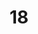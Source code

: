 # 18
<!DOCTYPE html>
<html lang="ar" dir="rtl">
<head>
    <meta charset="UTF-8">
    <meta name="viewport" content="width=device-width, initial-scale=1.0">
    <title>أداة حساب عروض الأسعار</title>
    <link rel="preconnect" href="https://fonts.googleapis.com">
    <link rel="preconnect" href="https://fonts.gstatic.com" crossorigin>
    <link href="https://fonts.googleapis.com/css2?family=Tajawal:wght@400;500;700&display=swap" rel="stylesheet">
    <style>
        :root {
            --primary-color: #0056b3;
            --primary-hover: #004494;
            --success-color: #28a745;
            --success-hover: #218838;
            --danger-color: #dc3545;
            --danger-hover: #c82333;
            --secondary-color: #6c757d;
            --secondary-hover: #5a6268;
            --light-gray: #f8f9fa;
            --border-color: #dee2e6;
            --shadow: 0 4px 15px rgba(0, 0, 0, 0.07);
            --border-radius: 8px;
        }

        body {
            font-family: 'Tajawal', sans-serif;
            background-color: #f0f2f5;
            color: #333;
            margin: 0;
            line-height: 1.6;
        }

        .app-container {
            max-width: 1600px;
            margin: 0 auto;
            padding: 20px;
        }

        .app-header {
            text-align: center;
            margin-bottom: 25px;
            color: var(--primary-color);
        }

        .app-header h1 {
            margin: 0;
            font-size: 2.5em;
        }

        .app-header p {
            font-size: 1.1em;
            color: #555;
        }

        .app-layout {
            display: grid;
            grid-template-columns: 1fr;
            gap: 25px;
        }

        /* [MODIFIED] Swapped layout columns */
        @media (min-width: 1024px) {
            .app-layout {
                grid-template-columns: 1fr 450px;
            }
        }

        .panel {
            background: #fff;
            padding: 25px;
            border-radius: var(--border-radius);
            box-shadow: var(--shadow);
            border: 1px solid var(--border-color);
        }
        
        .panel h2 {
            margin-top: 0;
            border-bottom: 2px solid var(--primary-color);
            padding-bottom: 10px;
            font-size: 1.5em;
            color: var(--primary-color);
            display: flex;
            align-items: center;
            gap: 10px;
        }

        .section {
            margin-bottom: 20px;
        }
        
        .section:last-child {
            margin-bottom: 0;
        }

        label {
            display: block;
            margin-bottom: 8px;
            font-weight: 700;
            color: #495057;
            font-size: 0.95em;
        }

        input[type="number"], input[type="text"], select, textarea {
            width: 100%;
            padding: 10px 12px;
            border: 1px solid var(--border-color);
            border-radius: 5px;
            box-sizing: border-box;
            font-size: 1em;
            font-family: 'Tajawal', sans-serif;
            transition: border-color 0.2s, box-shadow 0.2s;
        }

        input:focus, select:focus, textarea:focus {
            outline: none;
            border-color: var(--primary-color);
            box-shadow: 0 0 0 3px rgba(0, 86, 179, 0.15);
        }

        .dimensions-grid {
            display: grid;
            grid-template-columns: 1fr 1fr;
            gap: 15px;
        }
         .dimensions-grid .quantity-field {
            grid-column: 1 / -1;
        }

        .action-buttons {
            display: grid;
            grid-template-columns: repeat(auto-fit, minmax(150px, 1fr));
            gap: 10px;
            margin-top: 20px;
        }

        button {
            padding: 12px 20px;
            border: none;
            border-radius: 5px;
            color: white;
            cursor: pointer;
            font-size: 1em;
            font-weight: 700;
            transition: background-color 0.2s, transform 0.1s;
        }

        button:hover {
            transform: translateY(-2px);
        }

        .btn-primary { background-color: var(--primary-color); }
        .btn-primary:hover { background-color: var(--primary-hover); }
        .btn-success { background-color: var(--success-color); }
        .btn-success:hover { background-color: var(--success-hover); }
        .btn-danger { background-color: var(--danger-color); }
        .btn-danger:hover { background-color: var(--danger-hover); }
        .btn-secondary { background-color: var(--secondary-color); }
        .btn-secondary:hover { background-color: var(--secondary-hover); }

        .results { margin-top: 20px; }
        .results-placeholder {
            text-align: center;
            padding: 50px 20px;
            color: #777;
            border: 2px dashed var(--border-color);
            border-radius: var(--border-radius);
        }
        .results-placeholder p { font-size: 1.2em; margin: 0; }

        .result-item {
            border: 1px solid var(--border-color);
            padding: 15px;
            margin-bottom: 15px;
            border-radius: var(--border-radius);
            background: var(--light-gray);
            position: relative;
        }

        .item-header {
            display: flex;
            justify-content: space-between;
            align-items: center;
            margin-bottom: 10px;
        }
        .item-header h4 { margin: 0; font-size: 1.2em; color: var(--primary-color); }

        .summary {
            border: 2px solid var(--primary-color);
            padding: 20px;
            margin-top: 20px;
            border-radius: var(--border-radius);
            background-color: var(--light-gray);
        }
        .summary-row {
            display: flex;
            justify-content: space-between;
            padding: 12px 0;
            border-bottom: 1px solid var(--border-color);
            font-size: 1.1em;
        }
        .summary-row:last-child { border-bottom: none; }
        .summary-row span:first-child { font-weight: 500; color: #555; }
        .summary-row span:last-child { font-weight: 700; }
        
        .grand-total {
            background-color: var(--primary-color);
            color: white;
            padding: 20px;
            border-radius: 5px;
            text-align: center;
            margin-top: 15px;
        }
        .grand-total span { font-size: 1.3em; display: block; }
        .grand-total div { font-size: 2.2em; font-weight: bold; }

        details {
            border: 1px solid var(--border-color);
            border-radius: 5px;
            padding: 10px;
        }
        summary { cursor: pointer; font-weight: 700; color: var(--primary-color); }
        .reference-table { width: 100%; border-collapse: collapse; margin-top: 10px; font-size: 0.9em; }
        .reference-table th, .reference-table td { border: 1px solid var(--border-color); padding: 8px; text-align: right; }
        .reference-table thead { background-color: #e9ecef; }
        
    </style>
</head>
<body>

<div class="app-container">
    <header class="app-header">
        <h1>أداة حساب عروض الأسعار</h1>
        <p>قم بإنشاء وتصدير عروض أسعار احترافية بكل سهولة</p>
    </header>

    <main class="app-layout">
        <!-- [MODIFIED] Layout is swapped. Results panel is now first. -->
        <div class="panel results-panel">
            <h2><span class="icon">📊</span> معاينة عرض السعر</h2>
            <div class="results" id="results">
                <div class="results-placeholder">
                    <p>لم يتم إضافة أي أصناف بعد</p>
                </div>
            </div>
        </div>

        <div class="panel form-panel">
            <h2><span class="icon">📝</span> تفاصيل الإدخال</h2>
            
            <div class="section">
              <label for="customerName">اسم العميل (اختياري - لاسم الملف):</label>
              <input type="text" id="customerName" placeholder="مثال: مشروع فلان الفلاني">
            </div>

            <div class="section">
                <label for="bulkAddText">لصق النص هنا (كل صنف في سطر):</label>
                <textarea id="bulkAddText" placeholder="مثال: W1-1-1.5-2.2-5" rows="4"></textarea>
                <button onclick="processPastedText()" style="width: 100%; margin-top: 10px;" class="btn-success">إضافة الأصناف من النص</button>
            </div>

            <div class="section" id="referenceContainer"></div>

            <p style="text-align: center; font-weight: bold; font-size: 1.2em; margin: 20px 0; color: #777;">-- أو أضف يدوياً --</p>

            <div class="section">
              <label for="mainCategory">الفئة الرئيسية:</label>
              <select id="mainCategory" onchange="loadSubTypes()"></select>
            </div>

            <div class="section">
              <label for="subType">النوع الفرعي:</label>
              <select id="subType" onchange="renderAddons()"></select>
            </div>

            <div class="section">
                <div class="dimensions-grid">
                    <div>
                        <label for="height">الارتفاع (م):</label>
                        <input type="number" id="height" step="0.01" value="1" />
                    </div>
                    <div>
                        <label for="width">العرض (م):</label>
                        <input type="text" id="width" value="1" placeholder="مثال: 5+2.5+3"/>
                    </div>
                    <div class="quantity-field">
                        <label for="quantity">الكمية:</label>
                        <input type="number" id="quantity" value="1" />
                    </div>
                </div>
            </div>

            <div class="section" id="addonsHost"></div>

            <div class="section">
                <label for="installationCost">تكلفة التركيب (ر.ع):</label>
                <input type="number" id="installationCost" value="0" step="0.01" onchange="renderResults()" />
            </div>
            
            <div class="action-buttons">
                <button onclick="addItem()" class="btn-primary">➕ إضافة صنف</button>
                <button onclick="clearAllResults()" class="btn-danger">🗑️ مسح الكل</button>
                <button onclick="saveAsWord()" class="btn-secondary">💾 حفظ كـ Word</button>
            </div>
        </div>
    </main>
</div>


<script>
const SHIPPING_RATE = 48;
const addonPrices = { 
    curtain: 26, 
    net: { door: 39, folding: 18, sliding: 14 } 
};

const productData = {
    "Windows": {
        "Window Double Glass Double Frame Fixed": { price: 34, cbm: 0.13, method: 'per_meter', addons: 'curtain,net' },
        "Window Double Glass Double Frame 1-Way": { price: 34, fixed_component_cost: 39, cbm: 0.13, method: 'per_meter', addons: 'curtain,net' },
        "Window Double Glass Double Frame 2-Way": { price: 34, fixed_component_cost: 58, cbm: 0.13, method: 'per_meter', addons: 'curtain,net' },
        "Window Double Glass Single Frame Fixed": { price: 26, cbm: 0.07, method: 'per_meter', addons: 'curtain,net' },
        "Window Double Glass Single Frame 1-Way": { price: 26, fixed_component_cost: 20, cbm: 0.07, method: 'per_meter', addons: 'curtain,net' },
        "Window Double Glass Single Frame 2-Way": { price: 26, fixed_component_cost: 32, cbm: 0.07, method: 'per_meter', addons: 'curtain,net' },
        "Window Single Glass Single Frame Fixed": { price: 20, cbm: 0.07, method: 'per_meter', addons: 'net' },
        "Window Single Glass Single Frame 1-Way": { price: 20, fixed_component_cost: 43, cbm: 0.07, method: 'per_meter', addons: 'net' },
        "Window Single Glass Single Frame 2-Way": { price: 20, fixed_component_cost: 47, cbm: 0.07, method: 'per_meter', addons: 'net' },
        "Sliding Windows": { price: 41, fixed_component_cost: 10, cbm: 0.13, method: 'per_meter', addons: 'curtain' },
        "Electric Windows": { price: 102, cbm: 0.13, method: 'per_meter' },
        "Skylight without Motor": { price: 56, cbm: 0.13, method: 'per_meter' },
        "Skylight with Motor": { price: 145, cbm: 0.13, method: 'per_meter' },
        "Heavy Curtain Wall": { price: 56, cbm: 0.15, method: 'per_meter' },
        "Light Curtain Wall": { price: 45, cbm: 0.15, method: 'per_meter' },
    },
    "Doors": {
        "Entrance Door - Zinc": { price: 66, cbm: 0.20, method: 'per_meter', special: 'add_10' },
        "Entrance Door - Stainless Steel": { price: 120, cbm: 0.20, method: 'per_meter', special: 'add_10' },
        "Entrance Door - Cast Aluminum": { price: 168, cbm: 0.20, method: 'per_meter', special: 'add_10' },
        "WPC Door": { price: 45, cbm: 0.11, method: 'per_unit', std_h: 2.2, std_w: 1.0 },
        "WPC Door - with Wood": { price: 50, cbm: 0.11, method: 'per_unit', std_h: 2.2, std_w: 1.0 },
        "WPC Door - with Soundproof Filling": { price: 60, cbm: 0.11, method: 'per_unit', std_h: 2.2, std_w: 1.0 },
        "WPC Door - with Aluminum Frame": { price: 67, cbm: 0.11, method: 'per_unit', std_h: 2.2, std_w: 1.0 },
        "Aluminum Door": { price: 65, cbm: 0.11, method: 'per_unit', std_h: 2.2, std_w: 1.0 },
        "Aluminum Door - with Wood": { price: 75, cbm: 0.11, method: 'per_unit', std_h: 2.2, std_w: 1.0 },
        "Aluminum Door - Full": { price: 85, cbm: 0.11, method: 'per_unit', std_h: 2.2, std_w: 1.0 },
        "Aluminum Door - Hidden": { price: 110, cbm: 0.11, method: 'per_unit', std_h: 2.2, std_w: 1.0 },
        "Aluminum Door - Exterior": { price: 61, cbm: 0.11, method: 'per_unit', std_h: 2.2, std_w: 1.0 },
        "Bathroom Door - New Type": { price: 55, cbm: 0.11, method: 'per_unit', std_h: 2.2, std_w: 0.8 },
        "Bathroom Door - Old Type": { price: 45, cbm: 0.11, method: 'per_unit', std_h: 2.2, std_w: 0.8 },
        "Bathroom Door - Hidden Glass": { price: 65, cbm: 0.11, method: 'per_unit', std_h: 2.2, std_w: 0.8 },
    },
    "Sliding Doors": {
        "Interior Sliding Door - Glass": { price: 38, cbm: 0.15, method: 'per_meter', addons: 'curtain' },
        "Interior Sliding Door - Solid": { price: 41, cbm: 0.15, method: 'per_meter' },
        "Exterior Sliding Door - 1 Panel Open": { price: 55, cbm: 0.15, method: 'per_meter' },
        "Exterior Sliding Door - 2 Panels Open": { price: 58, cbm: 0.15, method: 'per_meter' },
        "WPC Sliding Door": { price: 61, cbm: 0.15, method: 'per_meter' },
    },
    "Folding Doors": {
        "Interior Folding Door": { price: 39, cbm: 0.15, method: 'per_meter' },
        "Exterior Folding Door": { price: 56, cbm: 0.15, method: 'per_meter' },
    },
    "Exterior Shutters": {
        "Rolling Shutter": { price: 28, cbm: 0.20, method: 'per_meter' },
    },
    "Garden Gates": {
        "Cast Aluminum Garden Gate": { price: 91, cbm: 0.20, method: 'per_meter' },
    },
    "Barriers": {
        "Balcony Barriers - حواجز البلكونة": { price: 33, cbm: 0.05, method: 'per_meter' },
        "Fixed Bathroom Barriers - حواجز دورات مياه ثابت": { price: 18, cbm: 0.05, method: 'per_meter' },
        "Sliding Bathroom Barriers - حواجز دورات مياه سلايد": { price: 23, cbm: 0.05, method: 'per_meter' },
        "Stainless Steel Pool Barriers - حواجز المسبح ستينلس ستيل": { price: 19, cbm: 0.05, method: 'per_meter' },
        "Stainless Steel Pool Barriers with Glass - حواجز المسبح ستينلس ستيل مع زجاج": { price: 30, cbm: 0.05, method: 'per_meter' }
    }
};

const productCodes = {
    '1': "Window Double Glass Double Frame Fixed", '2': "Window Double Glass Double Frame 1-Way", '3': "Window Double Glass Double Frame 2-Way",
    '4': "Window Double Glass Single Frame Fixed", '5': "Window Double Glass Single Frame 1-Way", '6': "Window Double Glass Single Frame 2-Way",
    '7': "Window Single Glass Single Frame Fixed", '8': "Window Single Glass Single Frame 1-Way", '9': "Window Single Glass Single Frame 2-Way",
    '10': "Sliding Windows", '11': "Electric Windows", '12': "Skylight without Motor", '13': "Skylight with Motor", '14': "Heavy Curtain Wall", '15': "Light Curtain Wall",
    'D1': "Entrance Door - Zinc", 'D2': "Entrance Door - Stainless Steel", 'D3': "Entrance Door - Cast Aluminum",
    'D4': "WPC Door", 'D5': "WPC Door - with Wood", 'D6': "WPC Door - with Soundproof Filling", 'D7': "WPC Door - with Aluminum Frame",
    'D8': "Aluminum Door", 'D9': "Aluminum Door - with Wood", 'D10': "Aluminum Door - Full", 'D11': "Aluminum Door - Hidden", 'D12': "Aluminum Door - Exterior",
    'D13': "Bathroom Door - New Type", 'D14': "Bathroom Door - Old Type", 'D15': "Bathroom Door - Hidden Glass",
    'S1': "Interior Sliding Door - Glass", 'S2': "Interior Sliding Door - Solid", 'S3': "Exterior Sliding Door - 1 Panel Open", 'S4': "Exterior Sliding Door - 2 Panels Open", 'S5': "WPC Sliding Door",
    'F1': "Interior Folding Door", 'F2': "Exterior Folding Door",
    'E1': "Rolling Shutter", 'G1': "Cast Aluminum Garden Gate",
    'B1': "Balcony Barriers - حواجز البلكونة",
    'B2': "Fixed Bathroom Barriers - حواجز دورات مياه ثابت",
    'B3': "Sliding Bathroom Barriers - حواجز دورات مياه سلايد",
    'B4': "Stainless Steel Pool Barriers - حواجز المسبح ستينلس ستيل",
    'B5': "Stainless Steel Pool Barriers with Glass - حواجز المسبح ستينلس ستيل مع زجاج"
};

let resultsList = [];

function initializeApp() {
    const mainCat = document.getElementById("mainCategory");
    mainCat.innerHTML = `<option value="">-- اختر فئة --</option>`;
    Object.keys(productData).forEach(cat => mainCat.innerHTML += `<option value="${cat}">${cat}</option>`);
    loadSubTypes();
    renderReferenceGuide();
    loadResultsFromLocalStorage(); // [NEW] Load saved data on startup
}

function loadSubTypes() {
    const mainCatVal = document.getElementById("mainCategory").value;
    const subType = document.getElementById("subType");
    subType.innerHTML = "";
    if (mainCatVal && productData[mainCatVal]) {
        Object.keys(productData[mainCatVal]).forEach(sub => subType.innerHTML += `<option value="${sub}">${sub}</option>`);
    }
    renderAddons();
}

function renderAddons() {
    const subVal = document.getElementById("subType").value;
    const addonsHost = document.getElementById("addonsHost");
    addonsHost.innerHTML = "";
    const data = findProductData(subVal);
    if (data && data.addons) {
        const availableAddons = data.addons.split(',');
        if (availableAddons.includes('curtain')) {
            addonsHost.innerHTML += `<div><label><input type="checkbox" id="addon_curtain"> إضافة ستارة (+${addonPrices.curtain} ريال عماني/م²)</label></div>`;
        }
        if (availableAddons.includes('net')) {
            addonsHost.innerHTML += `<div><label for="addon_net_type">إضافة شبك:</label><select id="addon_net_type"><option value="">-- لا شيء --</option><option value="door">باب (+${addonPrices.net.door} لكل 0.5م²)</option><option value="folding">قابل للطي (+${addonPrices.net.folding} لكل 0.5م²)</option><option value="sliding">منزلق (+${addonPrices.net.sliding} لكل 0.5م²)</option></select></div>`;
        }
    }
    setDefaultDimensions();
}

function setDefaultDimensions() {
    const subVal = document.getElementById("subType").value;
    const data = findProductData(subVal);
    if (data && data.method === 'per_unit') {
        document.getElementById("height").value = data.std_h || 2.2;
        document.getElementById("width").value = data.std_w || 1.0;
    } else {
        document.getElementById("height").value = 1;
        document.getElementById("width").value = 1;
    }
}

function findProductData(productName) {
    for (const category in productData) {
        if (productData[category][productName]) {
            return productData[category][productName];
        }
    }
    return null;
}

function findProductByCode(code) {
    const upperCode = code.toUpperCase();
    const fullName = productCodes[upperCode];
    return fullName ? { name: fullName, data: findProductData(fullName) } : null;
}

function calculateItemComponents(item) {
    const data = item.data;
    if (!data) return { unitPrice: 0, totalPrice: 0, shippingCost: 0 };
    
    const widthValue = item.w.toString();
    const totalWidth = widthValue.split('+')
                               .map(part => parseFloat(part.trim()) || 0)
                               .reduce((sum, num) => sum + num, 0);

    const area = item.h * totalWidth;
    
    // [MODIFIED] Use override price if it exists, otherwise use default
    const basePricePerMetric = (item.overridePrice !== null && !isNaN(item.overridePrice)) ? item.overridePrice : data.price;
    
    let basePrice = 0, sizePenalty = 0, addonCost = 0;

    if (data.method === 'per_unit') {
        basePrice = basePricePerMetric || 0;
        const stdArea = (data.std_h || 0) * (data.std_w || 0);
        if (stdArea > 0 && area > stdArea) {
            sizePenalty = Math.ceil((area - stdArea) / 0.1) * 2;
        }
    } else {
        basePrice = area * (basePricePerMetric || 0);
    }
    
    if (item.selectedAddons.curtain) {
        addonCost += area * addonPrices.curtain;
    }
    
    if (item.selectedAddons.netType && addonPrices.net[item.selectedAddons.netType]) {
        const netUnits = Math.ceil(area / 0.5);
        addonCost += netUnits * addonPrices.net[item.selectedAddons.netType];
    }

    const fixedCost = data.fixed_component_cost || 0;
    const specialCost = data.special === 'add_10' ? 10 : 0;
    const shippingCost = area * (data.cbm || 0) * SHIPPING_RATE;
    const unitPrice = basePrice + sizePenalty + fixedCost + specialCost + addonCost;
    
    return { 
        unitPrice: unitPrice, 
        totalPrice: unitPrice * item.qty,
        shippingCost: shippingCost * item.qty
    };
}

function addItem(manualData = null) {
    let newItem;
    if (manualData) {
        newItem = {
            id: Date.now(),
            name: manualData.name,
            qty: manualData.qty,
            h: manualData.h,
            w: manualData.w.toString(),
            itemCodePrefix: manualData.itemCodePrefix || "",
            itemNotes: manualData.itemNotes || "",
            selectedAddons: {},
            data: manualData.data,
            isEditing: false,
            overridePrice: null // [NEW] Add override property
        };
    } else {
        const subVal = document.getElementById("subType").value;
        if (!subVal) { alert("الرجاء اختيار نوع فرعي."); return; }
        
        const height = parseFloat(document.getElementById("height").value);
        const widthStr = document.getElementById("width").value;
        const quantity = parseInt(document.getElementById("quantity").value);

        if (isNaN(height) || height <= 0) { alert("الرجاء إدخال ارتفاع صالح."); return; }
        
        const totalWidth = widthStr.split('+').map(p => parseFloat(p.trim()) || 0).reduce((s, n) => s + n, 0);
        if (totalWidth <= 0) { alert("الرجاء إدخال عرض صالح. يمكن استخدام + لجمع عدة أضلاع (مثال: 5+2.5)."); return; }
        
        if (isNaN(quantity) || quantity <= 0) { alert("الرجاء إدخال كمية صالحة."); return; }

        const data = findProductData(subVal);
        newItem = {
            id: Date.now(),
            name: subVal,
            qty: quantity,
            h: height,
            w: widthStr,
            itemCodePrefix: "",
            itemNotes: "",
            selectedAddons: {
                curtain: document.getElementById("addon_curtain")?.checked || false,
                netType: document.getElementById("addon_net_type")?.value || null
            },
            data: JSON.parse(JSON.stringify(data)),
            isEditing: false,
            overridePrice: null // [NEW] Add override property
        };
    }
    
    const prices = calculateItemComponents(newItem);
    newItem.unitPrice = prices.unitPrice;
    newItem.totalPrice = prices.totalPrice;
    newItem.shippingCost = prices.shippingCost;
    resultsList.push(newItem);
    renderResults();
}

function processPastedText() {
    const text = document.getElementById("bulkAddText").value;
    const lines = text.split('\n');
    let addedCount = 0;
    let skippedLines = [];

    lines.forEach((line, index) => {
        line = line.trim();
        if (!line) return;

        const parts = line.split('-').map(p => p.trim());
        
        if (parts.length < 5) {
            skippedLines.push(`السطر ${index + 1}: "${line}" - تنسيق غير صحيح.`);
            return;
        }

        const itemCodePrefix = parts[0];
        const typeCode = parts[1];
        const h = parseFloat(parts[2]);
        const w = parseFloat(parts[3]);
        const qty = parseInt(parts[4]);

        if (isNaN(h) || h <= 0) { skippedLines.push(`السطر ${index + 1}: "${line}" - ارتفاع غير صالح.`); return; }
        if (isNaN(w) || w <= 0) { skippedLines.push(`السطر ${index + 1}: "${line}" - عرض غير صالح.`); return; }
        if (isNaN(qty) || qty <= 0) { skippedLines.push(`السطر ${index + 1}: "${line}" - كمية غير صالحة.`); return; }

        const productInfo = findProductByCode(typeCode);
        if (productInfo) {
            addItem({ name: productInfo.name, h, w, qty, data: productInfo.data, itemCodePrefix: itemCodePrefix });
            addedCount++;
        } else {
            skippedLines.push(`السطر ${index + 1}: "${line}" - كود المنتج "${typeCode}" غير معروف.`);
        }
    });

    let alertMessage = `تمت إضافة ${addedCount} صنف بنجاح.`;
    if (skippedLines.length > 0) {
        alertMessage += `\n\nتم تخطي ${skippedLines.length} أسطر بسبب أخطاء:\n- ` + skippedLines.join('\n- ');
    }
    alert(alertMessage);
    document.getElementById("bulkAddText").value = "";
}

function deleteItem(id) {
    resultsList = resultsList.filter(item => item.id !== id);
    renderResults();
}

function clearAllResults() {
    if (confirm("هل أنت متأكد من أنك تريد مسح جميع الأصناف والبيانات المحفوظة؟")) {
        resultsList = [];
        localStorage.removeItem('quotationData'); // [NEW] Clear saved data
        localStorage.removeItem('installationCost'); // [NEW] Clear saved data
        document.getElementById('installationCost').value = 0;
        renderResults();
    }
}

function enterEditMode(id) {
    resultsList.forEach(item => item.isEditing = (item.id === id));
    renderResults();
}

function cancelEdit(id) {
    const item = resultsList.find(i => i.id === id);
    if (item) {
        item.isEditing = false;
        renderResults();
    }
}

function saveItemEdit(id) {
    const item = resultsList.find(i => i.id === id);
    if (item) {
        const newName = document.getElementById(`edit-name-${item.id}`).value;
        const newQty = parseInt(document.getElementById(`edit-qty-${item.id}`).value);
        const newH = parseFloat(document.getElementById(`edit-h-${item.id}`).value);
        const newW = document.getElementById(`edit-w-${item.id}`).value;
        // [NEW] Get override price value
        const overridePriceInput = document.getElementById(`edit-override-price-${item.id}`).value;
        const newOverridePrice = overridePriceInput === '' ? null : parseFloat(overridePriceInput);

        if (isNaN(newH) || newH <= 0) { alert("الرجاء إدخال ارتفاع صالح."); return; }
        
        const totalWidth = newW.split('+').map(p=>parseFloat(p.trim())||0).reduce((s,n)=>s+n,0);
        if (totalWidth <= 0) { alert("الرجاء إدخال عرض صالح."); return; }

        if (isNaN(newQty) || newQty <= 0) { alert("الرجاء إدخال كمية صالحة."); return; }

        const newData = findProductData(newName);
        if (!newData) {
            alert(`اسم المنتج "${newName}" غير صالح.`);
            return;
        }
        
        item.name = newName;
        item.data = newData; 
        item.qty = newQty;
        item.h = newH;
        item.w = newW;
        item.overridePrice = newOverridePrice; // [NEW] Save override price
        item.itemNotes = document.getElementById(`edit-notes-${item.id}`).value;

        const prices = calculateItemComponents(item);
        item.unitPrice = prices.unitPrice;
        item.totalPrice = prices.totalPrice;
        item.shippingCost = prices.shippingCost;

        item.isEditing = false;
    }
    renderResults();
}

// [NEW] Functions to save and load data from Local Storage
function saveResultsToLocalStorage() {
    localStorage.setItem('quotationData', JSON.stringify(resultsList));
    localStorage.setItem('installationCost', document.getElementById('installationCost').value);
}

function loadResultsFromLocalStorage() {
    const savedData = localStorage.getItem('quotationData');
    const savedCost = localStorage.getItem('installationCost');
    if (savedData) {
        const parsedData = JSON.parse(savedData);
        // Re-map data to ensure product details are up-to-date
        resultsList = parsedData.map(item => {
            const currentData = findProductData(item.name);
            if (currentData) {
                item.data = currentData; // Update with latest data from code
            }
            return item;
        });
    }
    if (savedCost) {
        document.getElementById('installationCost').value = savedCost;
    }
    renderResults();
}


function renderResults() {
    const container = document.getElementById("results");
    container.innerHTML = "";
    if (resultsList.length === 0) {
        container.innerHTML = `<div class="results-placeholder"><p>لم يتم إضافة أي أصناف بعد</p></div>`;
        saveResultsToLocalStorage(); // [MODIFIED] Save even when empty
        return;
    }

    let subtotal = 0;
    let totalShipping = 0;

    resultsList.forEach(item => {
        subtotal += item.totalPrice;
        totalShipping += item.shippingCost;
        
        // [NEW] Determine which price to display
        const displayPrice = (item.overridePrice !== null && !isNaN(item.overridePrice)) ? item.overridePrice : item.data.price;

        if (item.isEditing) {
             container.innerHTML += `
                <div class="result-item">
                     <h4>تعديل الصنف: ${item.name}</h4>
                    <div class="edit-form-grid" style="grid-template-columns: 1fr 1fr; gap: 10px;">
                        <div><label>الاسم</label><input type="text" id="edit-name-${item.id}" value="${item.name}"></div>
                        <div><label>الكمية</label><input type="number" id="edit-qty-${item.id}" value="${item.qty}"></div>
                        <div><label>الارتفاع</label><input type="number" step="0.01" id="edit-h-${item.id}" value="${item.h}"></div>
                        <div><label>العرض</label><input type="text" id="edit-w-${item.id}" value="${item.w}"></div>
                        <!-- [NEW] Input for override price -->
                        <div style="grid-column: 1 / -1;"><label>سعر المتر/الوحدة (تجاوز)</label><input type="number" step="0.01" id="edit-override-price-${item.id}" value="${item.overridePrice || ''}" placeholder="اتركه فارغاً للسعر الافتراضي"></div>
                    </div>
                    <div style="margin-top: 15px;"><label>ملاحظات</label><textarea id="edit-notes-${item.id}">${item.itemNotes || ''}</textarea></div>
                    <div style="text-align: left; margin-top: 10px;">
                        <button onclick="cancelEdit(${item.id})" class="btn-secondary" style="padding: 8px 15px;">إلغاء</button>
                        <button onclick="saveItemEdit(${item.id})" class="btn-success" style="padding: 8px 15px;">حفظ</button>
                    </div>
                </div>`;
        } else {
            container.innerHTML += `
                <div class="result-item">
                    <div class="item-header">
                        <h4>${item.itemCodePrefix ? `[${item.itemCodePrefix}] ` : ''}${item.name}</h4>
                        <div>
                           <button onclick="enterEditMode(${item.id})" class="btn-secondary" style="padding: 6px 12px; margin: 0 5px;">✏️</button>
                           <button onclick="deleteItem(${item.id})" class="btn-danger" style="padding: 6px 12px; margin: 0;">🗑️</button>
                        </div>
                    </div>
                    <p><strong>الأبعاد:</strong> ${item.h}م x ${item.w}م | <strong>الكمية:</strong> ${item.qty}</p>
                    <!-- [NEW] Display base/override price -->
                    <p><strong>السعر الأساسي:</strong> ${displayPrice.toFixed(2)} ر.ع. / ${item.data.method === 'per_unit' ? 'وحدة' : 'م²'} ${item.overridePrice !== null ? '(مُعدل)' : ''}</p>
                    <p style="font-weight: bold; font-size: 1.1em; color: #333;">
                        الإجمالي: ${item.totalPrice.toFixed(2)} ر.ع.
                    </p>
                    ${item.itemNotes ? `<p style="font-size: 0.9em; color: #555;"><strong>ملاحظات:</strong> ${item.itemNotes.replace(/\n/g, '<br>')}</p>` : ''}
                </div>`;
        }
    });

    const commission = subtotal * 0.04;
    const installationCost = parseFloat(document.getElementById('installationCost').value) || 0;
    const grandTotal = subtotal + commission + totalShipping + installationCost;

    container.innerHTML += `
        <div class="summary">
            <div class="summary-row"><span>سعر الشراء من الصين:</span><span>${subtotal.toFixed(2)} ر.ع.</span></div>
            <div class="summary-row"><span>الشحن والتخليص:</span><span>${totalShipping.toFixed(2)} ر.ع.</span></div>
            <div class="summary-row"><span>عمولة المكتب (4%):</span><span>${commission.toFixed(2)} ر.ع.</span></div>
            <div class="summary-row"><span>التركيب:</span><span>${installationCost.toFixed(2)} ر.ع.</span></div>
            <div class="grand-total">
                <span>💰 المجموع الكلي</span>
                <div>${grandTotal.toFixed(2)} ر.ع.</div>
            </div>
        </div>`;
    
    saveResultsToLocalStorage(); // [MODIFIED] Save after every render
}

function renderReferenceGuide() {
    const container = document.getElementById('referenceContainer');
    let tableHtml = '<details><summary>اضغط هنا لرؤية أكواد المنتجات</summary><table class="reference-table"><thead><tr><th>الكود</th><th>اسم المنتج</th><th>الفئة</th></tr></thead><tbody>';
    
    const invertedCodes = {};
    for (const code in productCodes) {
        invertedCodes[productCodes[code]] = code;
    }

    for (const category in productData) {
        for (const product in productData[category]) {
            const code = invertedCodes[product] || 'N/A';
            tableHtml += `<tr><td><strong>${code}</strong></td><td>${product}</td><td>${category}</td></tr>`;
        }
    }

    tableHtml += '</tbody></table></details>';
    container.innerHTML = tableHtml;
}

function saveAsWord() {
    if (resultsList.length === 0) { alert("لا توجد نتائج لحفظها."); return; }
    
    const headerBlue = '#2f5597';
    const tableHeaderBg = '#2f5597';
    const summaryRowBg1 = '#deeaf6';
    const summaryRowBg2 = '#bdd7ee';
    const totalRowBg = '#2f5597';
    const whiteText = '#ffffff';
    const blackBorder = '#000000';

    let subtotal = 0, totalShipping = 0, totalCBM = 0;
    resultsList.forEach(item => {
        const totalWidth = item.w.toString().split('+').map(p => parseFloat(p.trim()) || 0).reduce((s, n) => s + n, 0);
        const area = item.h * totalWidth;
        subtotal += item.totalPrice;
        totalShipping += item.shippingCost;
        totalCBM += (area * (item.data.cbm || 0) * item.qty);
    });

    const commission = subtotal * 0.04;
    const installationCost = parseFloat(document.getElementById('installationCost').value) || 0;
    const grandTotal = subtotal + commission + totalShipping + installationCost;

    let tableRows = '';
    resultsList.forEach((item, index) => {
        const totalWidthCalc = item.w.toString().split('+').map(p=>parseFloat(p.trim())||0).reduce((s,n)=>s+n,0);
        const displayArea = item.h * totalWidthCalc;

        tableRows += `
            <tr style="page-break-inside: avoid; height: 30px; font-weight: bold;">
                <td style="border: 1px solid ${blackBorder}; padding: 5px; text-align: center; vertical-align: middle;">${index + 1}</td>
                <td style="border: 1px solid ${blackBorder}; padding: 5px; text-align: center; vertical-align: middle;">${item.h}</td>
                <td style="border: 1px solid ${blackBorder}; padding: 5px; text-align: center; vertical-align: middle;">${item.w}</td>
                <td style="border: 1px solid ${blackBorder}; padding: 5px; text-align: center; vertical-align: middle;">${displayArea.toFixed(2)}</td>
                <td style="border: 1px solid ${blackBorder}; padding: 5px; text-align: center; vertical-align: middle;">${item.qty}</td>
                <td style="border: 1px solid ${blackBorder}; padding: 5px; text-align: center; vertical-align: middle;">${item.itemCodePrefix || ''}</td>
                <td style="border: 1px solid ${blackBorder}; padding: 5px; text-align: center; vertical-align: middle;">${(item.totalPrice / item.qty).toFixed(2)}</td>
                <td style="border: 1px solid ${blackBorder}; padding: 5px; text-align: center; vertical-align: middle;">${item.totalPrice.toFixed(2)}</td>
                <td style="border: 1px solid ${blackBorder}; padding: 5px; text-align: right; vertical-align: middle;">${item.name}${item.itemNotes ? `<br><small style="color: #555; font-weight: normal;">${item.itemNotes.replace(/\n/g, '<br>')}</small>`: ''}</td>
            </tr>`;
    });
    
    for (let i = resultsList.length; i < 10; i++) {
        tableRows += `<tr style="height: 30px;"><td style="border: 1px solid ${blackBorder};"></td><td style="border: 1px solid ${blackBorder};"></td><td style="border: 1px solid ${blackBorder};"></td><td style="border: 1px solid ${blackBorder};"></td><td style="border: 1px solid ${blackBorder};"></td><td style="border: 1px solid ${blackBorder};"></td><td style="border: 1px solid ${blackBorder};"></td><td style="border: 1px solid ${blackBorder};"></td><td style="border: 1px solid ${blackBorder};"></td></tr>`;
    }

    let content = `
        <html xmlns:w="urn:schemas-microsoft-com-office:word">
        <head><meta charset='utf-8'><title>Quotation</title></head>
        <body style="font-family: Arial, sans-serif; direction: ltr; font-size: 11pt;">
            
            <table style="width: 100%; border-collapse: collapse; font-family: Arial, sans-serif;">
                <tr>
                    <td colspan="3" style="background-color: #2f5597; padding: 10px; text-align: center;">
                        <span style="font-size: 20pt; font-weight: bold; color: #ffffff; letter-spacing: 2px;">BLUE WAVES SERVICES LLC</span>
                    </td>
                </tr>
                <tr style="font-size: 10pt; color: #333333;">
                    <td style="padding: 8px 5px; text-align: left; width: 33%;"><strong>OMAN - MUSCAT</strong></td>
                    <td style="padding: 8px 5px; text-align: center; width: 34%;"><strong>SR. NO. :</strong> 1595256</td>
                    <td style="padding: 8px 5px; text-align: right; width: 33%;"><strong>TEL:</strong> 77 22 45 11 - 90 99 88 10</td>
                </tr>
                <tr><td colspan="3" style="border-bottom: 2px solid #2f5597;"></td></tr>
            </table>

            <br/>

            <table style="width: 100%; border-collapse: collapse; font-size: 11pt; border: 1px solid ${blackBorder};">
                <thead>
                    <tr style="background-color: ${tableHeaderBg}; color: ${whiteText};">
                        <th style="border: 1px solid ${blackBorder}; padding: 8px; width: 4%;">NO</th><th style="border: 1px solid ${blackBorder}; padding: 8px; width: 4%;">H</th>
                        <th style="border: 1px solid ${blackBorder}; padding: 8px; width: 4%;">W</th><th style="border: 1px solid ${blackBorder}; padding: 8px; width: 4%;">m²</th>
                        <th style="border: 1px solid ${blackBorder}; padding: 8px; width: 4%;">Q</th><th style="border: 1px solid ${blackBorder}; padding: 8px; width: 15%;">STYLE</th>
                        <th style="border: 1px solid ${blackBorder}; padding: 8px; width: 8%;">PRICE</th><th style="border: 1px solid ${blackBorder}; padding: 8px; width: 8%;">TOTAL</th>
                        <th style="border: 1px solid ${blackBorder}; padding: 8px;">DESCRITION</th>
                    </tr>
                </thead>
                <tbody>${tableRows}</tbody>
            </table>
            
            <table style="width: 100%; border-collapse: collapse; font-size: 11pt; border: 1px solid ${blackBorder};">
                 <tr style="page-break-inside: avoid; font-weight: bold;">
                    <td style="border: 1px solid ${blackBorder}; background-color: ${summaryRowBg1}; padding: 5px; text-align: right; direction: rtl; width: 75%;">سعر الشراء من الصين</td>
                    <td style="border: 1px solid ${blackBorder}; padding: 5px; text-align: center;">${subtotal.toFixed(2)}</td>
                    <td style="border: 1px solid ${blackBorder}; padding: 5px; text-align: center; background-color: ${summaryRowBg1};">TOTAL CBM</td>
                 </tr>
                 <tr style="page-break-inside: avoid; font-weight: bold;">
                    <td style="border: 1px solid ${blackBorder}; background-color: ${summaryRowBg2}; padding: 5px; text-align: right; direction: rtl;">عمولة المكتب 4 %</td>
                    <td style="border: 1px solid ${blackBorder}; padding: 5px; text-align: center;">${commission.toFixed(2)}</td>
                    <td style="border: 1px solid ${blackBorder}; padding: 5px; text-align: center;">${totalCBM.toFixed(3)}</td>
                </tr>
                 <tr style="page-break-inside: avoid; font-weight: bold;">
                    <td style="border: 1px solid ${blackBorder}; background-color: ${summaryRowBg1}; padding: 5px; text-align: right; direction: rtl;">الشحن والتخليص الجمركي</td>
                    <td style="border: 1px solid ${blackBorder}; padding: 5px; text-align: center;">${totalShipping.toFixed(2)}</td>
                    <td style="border: 1px solid ${blackBorder}; padding: 5px; text-align: right; direction: rtl; background-color: ${summaryRowBg1};">سعر الشحن الحالي</td>
                </tr>
                <tr style="page-break-inside: avoid; font-weight: bold;">
                    <td style="border: 1px solid ${blackBorder}; background-color: ${summaryRowBg2}; padding: 5px; text-align: right; direction: rtl;">التركيب</td>
                    <td style="border: 1px solid ${blackBorder}; padding: 5px; text-align: center;">${installationCost.toFixed(2)}</td>
                    <td style="border: 1px solid ${blackBorder}; padding: 5px; text-align: center;">${SHIPPING_RATE}</td>
                </tr>
                 <tr style="page-break-inside: avoid; font-weight: bold;">
                    <td style="border: 1px solid ${blackBorder}; background-color: ${totalRowBg}; color:${whiteText}; padding: 5px; text-align: right; direction: rtl;">الإجمالي</td>
                    <td style="border: 1px solid ${blackBorder}; padding: 5px; text-align: center;">${grandTotal.toFixed(2)}</td>
                    <td style="border: 1px solid ${blackBorder};"></td>
                </tr>
            </table>
        </body>
        </html>
    `;
    
    const blob = new Blob(['\ufeff', content], { type: 'application/msword' });
    const link = document.createElement("a");
    link.href = URL.createObjectURL(blob);
    link.download = `Quotation-${document.getElementById('customerName').value || 'General'}.doc`;
    document.body.appendChild(link);
    link.click();
    document.body.removeChild(link);
}

document.addEventListener('DOMContentLoaded', initializeApp);

</script>
</body>
</html>
